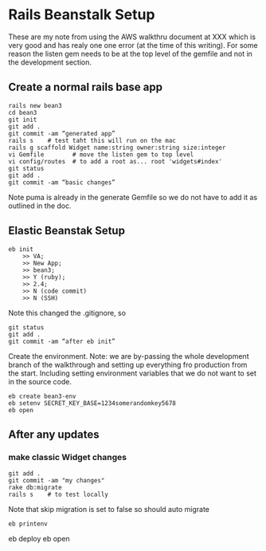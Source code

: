 # Rails Beanstalk Setup
These are my note from using the AWS walkthru document at XXX which is very good and has realy one one error (at the time of this writing).  For some reason the listen gem needs to be at the top level of the gemfile and not in the development section.
## Create a normal rails base app
```
rails new bean3
cd bean3
git init
git add .
git commit -am “generated app”
rails s    # test taht this will run on the mac
rails g scaffold Widget name:string owner:string size:integer
vi Gemfile        # move the listen gem to top level
vi config/routes  # to add a root as... root 'widgets#index'
git status
git add .
git commit -am “basic changes”
```
Note puma is already in the generate Gemfile so we do not have to add it as outlined in the doc.
## Elastic Beanstak Setup
```
eb init
	>> VA; 
	>> New App; 
	>> bean3; 
	>> Y (ruby); 
	>> 2.4; 
	>> N (code commit)
	>> N (SSH)
```
Note this changed the .gitignore, so
```
git status
git add .
git commit -am “after eb init”
```
Create the environment.  Note: we are by-passing the whole development branch of the walkthrough and
setting up everything fro production from the start.  Including setting environment variables that 
we do not want to set in the source code.
```
eb create bean3-env
eb setenv SECRET_KEY_BASE=1234somerandomkey5678
eb open
```
## After any updates

### make classic Widget changes ###
```
git add .
git commit -am "my changes"
rake db:migrate 
rails s    # to test locally
```
Note that skip migration is set to false so should auto migrate
```
eb printenv
```
eb deploy
eb open
